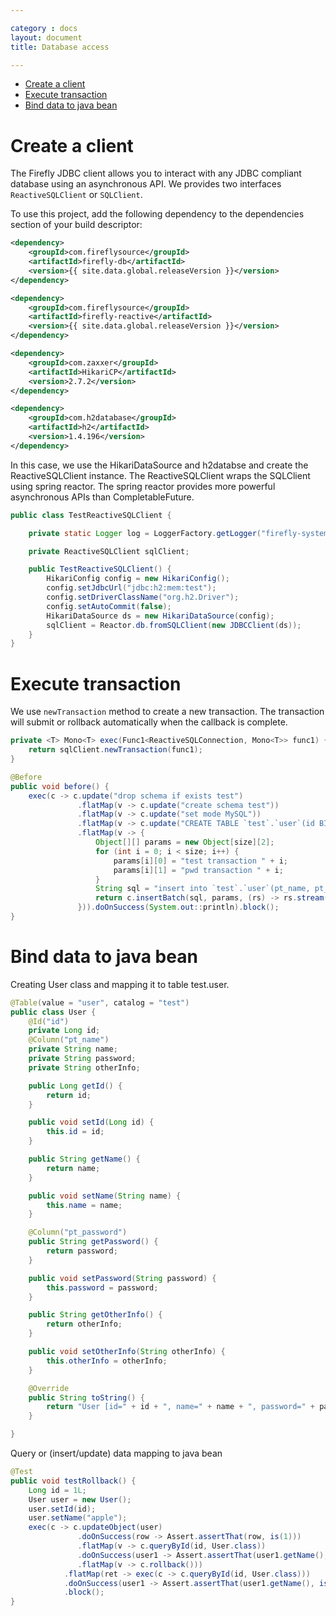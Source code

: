 ```yaml
---

category : docs
layout: document
title: Database access

---
```


<!-- TOC depthFrom:1 depthTo:6 withLinks:1 updateOnSave:1 orderedList:0 -->

- [Create a client](#create-a-client)
- [Execute transaction](#execute-transaction)
- [Bind data to java bean](#bind-data-to-java-bean)

<!-- /TOC -->

# Create a client
The Firefly JDBC client allows you to interact with any JDBC compliant database using an asynchronous API. We provides two interfaces `ReactiveSQLClient` or `SQLClient`.

To use this project, add the following dependency to the dependencies section of your build descriptor:
```xml
<dependency>
    <groupId>com.fireflysource</groupId>
    <artifactId>firefly-db</artifactId>
    <version>{{ site.data.global.releaseVersion }}</version>
</dependency>

<dependency>
    <groupId>com.fireflysource</groupId>
    <artifactId>firefly-reactive</artifactId>
    <version>{{ site.data.global.releaseVersion }}</version>
</dependency>

<dependency>
    <groupId>com.zaxxer</groupId>
    <artifactId>HikariCP</artifactId>
    <version>2.7.2</version>
</dependency>

<dependency>
    <groupId>com.h2database</groupId>
    <artifactId>h2</artifactId>
    <version>1.4.196</version>
</dependency>
```

In this case, we use the HikariDataSource and h2databse and create the ReactiveSQLClient instance. The ReactiveSQLClient wraps the SQLClient using spring reactor. The spring reactor provides more powerful asynchronous APIs than CompletableFuture.
```java
public class TestReactiveSQLClient {

    private static Logger log = LoggerFactory.getLogger("firefly-system");

    private ReactiveSQLClient sqlClient;

    public TestReactiveSQLClient() {
        HikariConfig config = new HikariConfig();
        config.setJdbcUrl("jdbc:h2:mem:test");
        config.setDriverClassName("org.h2.Driver");
        config.setAutoCommit(false);
        HikariDataSource ds = new HikariDataSource(config);
        sqlClient = Reactor.db.fromSQLClient(new JDBCClient(ds));
    }
}
```

# Execute transaction
We use `newTransaction` method to create a new transaction. The transaction will submit or rollback automatically when the callback is complete.
```java
private <T> Mono<T> exec(Func1<ReactiveSQLConnection, Mono<T>> func1) {
    return sqlClient.newTransaction(func1);
}

@Before
public void before() {
    exec(c -> c.update("drop schema if exists test")
               .flatMap(v -> c.update("create schema test"))
               .flatMap(v -> c.update("set mode MySQL"))
               .flatMap(v -> c.update("CREATE TABLE `test`.`user`(id BIGINT AUTO_INCREMENT PRIMARY KEY, pt_name VARCHAR(255), pt_password VARCHAR(255), other_info VARCHAR(255))"))
               .flatMap(v -> {
                   Object[][] params = new Object[size][2];
                   for (int i = 0; i < size; i++) {
                       params[i][0] = "test transaction " + i;
                       params[i][1] = "pwd transaction " + i;
                   }
                   String sql = "insert into `test`.`user`(pt_name, pt_password) values(?,?)";
                   return c.insertBatch(sql, params, (rs) -> rs.stream().map(r -> r.getInt(1)).collect(Collectors.toList()));
               })).doOnSuccess(System.out::println).block();
}
```

# Bind data to java bean
Creating User class and mapping it to table test.user.
```java
@Table(value = "user", catalog = "test")
public class User {
	@Id("id")
	private Long id;
	@Column("pt_name")
	private String name;
	private String password;
	private String otherInfo;

	public Long getId() {
		return id;
	}

	public void setId(Long id) {
		this.id = id;
	}

	public String getName() {
		return name;
	}

	public void setName(String name) {
		this.name = name;
	}

	@Column("pt_password")
	public String getPassword() {
		return password;
	}

	public void setPassword(String password) {
		this.password = password;
	}

	public String getOtherInfo() {
		return otherInfo;
	}

	public void setOtherInfo(String otherInfo) {
		this.otherInfo = otherInfo;
	}

	@Override
	public String toString() {
		return "User [id=" + id + ", name=" + name + ", password=" + password + ", otherInfo=" + otherInfo + "]";
	}

}
```

Query or (insert/update) data mapping to java bean
```java
@Test
public void testRollback() {
    Long id = 1L;
    User user = new User();
    user.setId(id);
    user.setName("apple");
    exec(c -> c.updateObject(user)
               .doOnSuccess(row -> Assert.assertThat(row, is(1)))
               .flatMap(v -> c.queryById(id, User.class))
               .doOnSuccess(user1 -> Assert.assertThat(user1.getName(), is("apple")))
               .flatMap(v -> c.rollback()))
            .flatMap(ret -> exec(c -> c.queryById(id, User.class)))
            .doOnSuccess(user1 -> Assert.assertThat(user1.getName(), is("test transaction 0")))
            .block();
}
```

